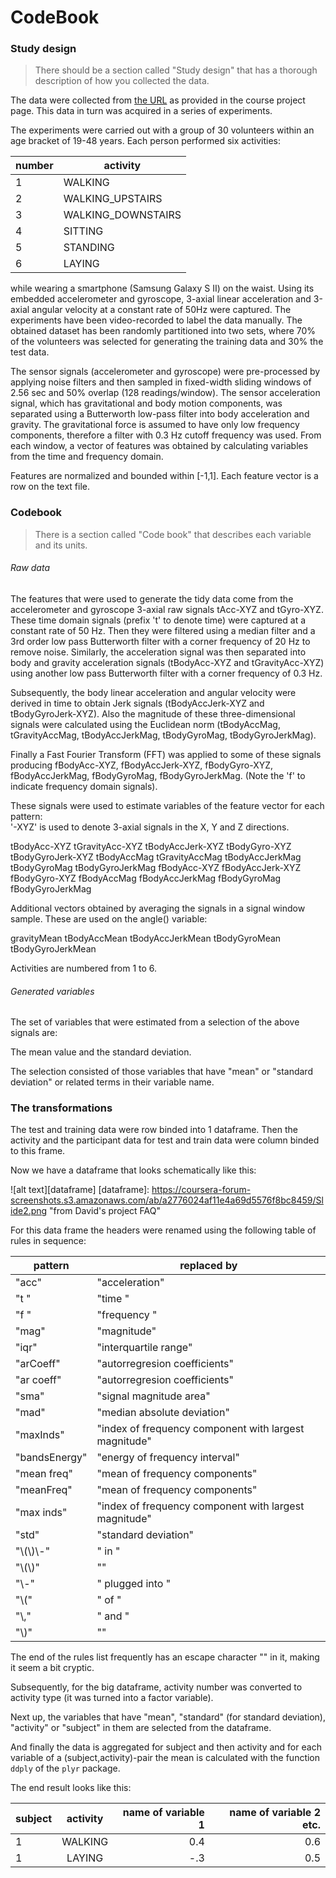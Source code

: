 # CodeBook
### Study design
>There should be a section called "Study design" that has a thorough description of how you collected the data.

The data were collected from [the URL]( https://d396qusza40orc.cloudfront.net/getdata%2Fprojectfiles%2FUCI%20HAR%20Dataset.zip) as provided in the course project page. This data in turn was acquired in a series of experiments.

The experiments were carried out with a group of 30 volunteers within an age bracket of 19-48 years. Each person performed six activities:

number|activity
 --- | ---
 1 | WALKING
 2 | WALKING_UPSTAIRS
 3 | WALKING_DOWNSTAIRS
 4 | SITTING
 5 | STANDING
 6 | LAYING

while wearing a smartphone (Samsung Galaxy S II) on the waist. Using its embedded accelerometer and gyroscope, 3-axial linear acceleration and 3-axial angular velocity at a constant rate of 50Hz were captured. The experiments have been video-recorded to label the data manually. The obtained dataset has been randomly partitioned into two sets, where 70% of the volunteers was selected for generating the training data and 30% the test data.

The sensor signals (accelerometer and gyroscope) were pre-processed by applying noise filters and then sampled in fixed-width sliding windows of 2.56 sec and 50% overlap (128 readings/window). The sensor acceleration signal, which has gravitational and body motion components, was separated using a Butterworth low-pass filter into body acceleration and gravity. The gravitational force is assumed to have only low frequency components, therefore a filter with 0.3 Hz cutoff frequency was used. From each window, a vector of features was obtained by calculating variables from the time and frequency domain.

Features are normalized and bounded within [-1,1].
Each feature vector is a row on the text file.

### Codebook
>There is a section called "Code book" that describes each variable and its units.

###### Raw data
The features that were used to generate the tidy data come from the accelerometer and gyroscope 3-axial raw signals tAcc-XYZ and tGyro-XYZ. These time domain signals (prefix 't' to denote time) were captured at a constant rate of 50 Hz. Then they were filtered using a median filter and a 3rd order low pass Butterworth filter with a corner frequency of 20 Hz to remove noise. Similarly, the acceleration signal was then separated into body and gravity acceleration signals (tBodyAcc-XYZ and tGravityAcc-XYZ) using another low pass Butterworth filter with a corner frequency of 0.3 Hz. 

Subsequently, the body linear acceleration and angular velocity were derived in time to obtain Jerk signals (tBodyAccJerk-XYZ and tBodyGyroJerk-XYZ). Also the magnitude of these three-dimensional signals were calculated using the Euclidean norm (tBodyAccMag, tGravityAccMag, tBodyAccJerkMag, tBodyGyroMag, tBodyGyroJerkMag). 

Finally a Fast Fourier Transform (FFT) was applied to some of these signals producing fBodyAcc-XYZ, fBodyAccJerk-XYZ, fBodyGyro-XYZ, fBodyAccJerkMag, fBodyGyroMag, fBodyGyroJerkMag. (Note the 'f' to indicate frequency domain signals). 

These signals were used to estimate variables of the feature vector for each pattern:  
'-XYZ' is used to denote 3-axial signals in the X, Y and Z directions.

tBodyAcc-XYZ
tGravityAcc-XYZ
tBodyAccJerk-XYZ
tBodyGyro-XYZ
tBodyGyroJerk-XYZ
tBodyAccMag
tGravityAccMag
tBodyAccJerkMag
tBodyGyroMag
tBodyGyroJerkMag
fBodyAcc-XYZ
fBodyAccJerk-XYZ
fBodyGyro-XYZ
fBodyAccMag
fBodyAccJerkMag
fBodyGyroMag
fBodyGyroJerkMag

Additional vectors obtained by averaging the signals in a signal window sample. These are used on the angle() variable:

gravityMean
tBodyAccMean
tBodyAccJerkMean
tBodyGyroMean
tBodyGyroJerkMean

Activities are numbered from 1 to 6.

###### Generated variables
The set of variables that were estimated from a selection of the above signals are:

The mean value and the standard deviation.

The selection consisted of those variables that have "mean" or "standard deviation" or related terms in their variable name.

### The transformations
The test and training data were row binded into 1 dataframe.
Then the activity and the participant data for test and train data were column binded to this frame.

Now we have a dataframe that looks schematically like this:

![alt text][dataframe]
[dataframe]: https://coursera-forum-screenshots.s3.amazonaws.com/ab/a2776024af11e4a69d5576f8bc8459/Slide2.png "from David's project FAQ"

For this data frame the headers were renamed using the following table of rules in sequence:

pattern | replaced by
--- | ---
"acc" | "acceleration"
"t "|"time "
"f "|"frequency "
"mag"|"magnitude"
"iqr"|"interquartile range"
"arCoeff"|"autorregresion coefficients"
"ar coeff"|"autorregresion coefficients"
"sma"|"signal magnitude area"
"mad"|"median absolute deviation"
"maxInds"|"index of frequency component with largest magnitude"
"bandsEnergy"|"energy of frequency interval"
"mean freq"|"mean of frequency components"
"meanFreq"|"mean of frequency components"
"max inds"|"index of frequency component with largest magnitude"
"std"|"standard deviation"
"\\(\\)\\-"|" in "
"\\(\\)"|""
"\\-"|" plugged into "
"\\("|" of "
"\\,"|" and "
"\\)"|""

The end of the rules list frequently has an escape character "\" in it, making it seem a bit cryptic.

Subsequently, for the big dataframe, activity number was converted to activity type (it was turned into a factor variable).

Next up, the variables that have "mean", "standard" (for standard deviation), "activity" or "subject" in them are selected from the dataframe.

And finally the data is aggregated for subject and then activity and for each variable of a (subject,activity)-pair the mean is calculated with the function `ddply` of the `plyr` package.

The end result looks like this:

 subject|activity|name of variable 1|name of variable 2 etc.
---|:---:|---:|---:
 1|WALKING|0.4|0.6
 1|LAYING|-.3|0.5